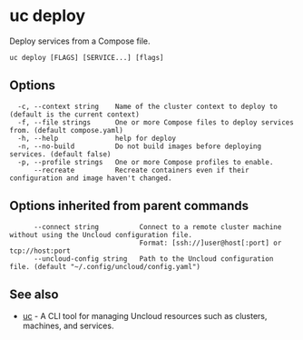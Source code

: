 # uc deploy

Deploy services from a Compose file.

```
uc deploy [FLAGS] [SERVICE...] [flags]
```

## Options

```
  -c, --context string    Name of the cluster context to deploy to (default is the current context)
  -f, --file strings      One or more Compose files to deploy services from. (default compose.yaml)
  -h, --help              help for deploy
  -n, --no-build          Do not build images before deploying services. (default false)
  -p, --profile strings   One or more Compose profiles to enable.
      --recreate          Recreate containers even if their configuration and image haven't changed.
```

## Options inherited from parent commands

```
      --connect string          Connect to a remote cluster machine without using the Uncloud configuration file.
                                Format: [ssh://]user@host[:port] or tcp://host:port
      --uncloud-config string   Path to the Uncloud configuration file. (default "~/.config/uncloud/config.yaml")
```

## See also

* [uc](uc.md)	 - A CLI tool for managing Uncloud resources such as clusters, machines, and services.


